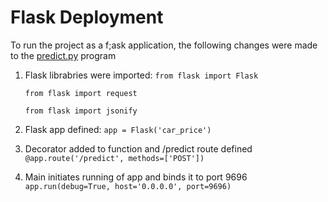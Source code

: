 # Flask Deployment

To run the project as a f;ask application, the following changes were made to the [predict.py](https://github.com/BuzzKanga/MLZoomcamp-2023-Mid-Term-Project/blob/main/predict.py) program

1. Flask librabries were imported:
   `from flask import Flask`
   
   `from flask import request`
   
   `from flask import jsonify`

2. Flask app defined:
   `app = Flask('car_price')`

3. Decorator added to function and /predict route defined
   `@app.route('/predict', methods=['POST'])`

4. Main initiates running of app and binds it to port 9696
   `  app.run(debug=True, host='0.0.0.0', port=9696)`
